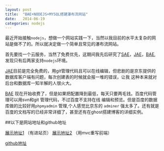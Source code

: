 ```yaml
---
layout: post
title:  "BAE+NODEJS+MYSQL搭建瀑布流网站"
date:   2014-06-19 
categories: nodejs
---
```


最近开始接触`nodejs`，想做一个网站实践一下，当然以我目前的水平太复杂的网站是做不了的。所以就决定做一个简单且常见的瀑布流网站。

首先要找一个云服务，当然了免费优先，这期间我先后研究了[SAE][sina]，[JAE][jd]，[BAE][baidu],发现只有后两家支持`nodejs`环境。

[JAE][jd]目前是完全免费的，用git管理代码且可以在线编辑，但悲剧的是京东提供的数据库客户端有问题，每次创建表的时候就会报一堆的错误，让我
这种本来就对后台和数据库一知半解的人很火大。

[BAE][baidu] 现在开始收费了，但是如果把配置降到最低，每天只要两毛钱。百度代码管理可以用svn和git 管理代码，不过百度不支持在线
编辑和预览。但是百度的数据库做的比较好用`phpmyadmin` 管理,个人感觉比京东的 `adminer` 强太多了。还有就是百度的文档写的已经非常详细了，甚至还有在ghost搭建博客的详细实例。

##以下是网站地址和github地址

[展示地址1][website1] （有进站页）
[展示地址2][website2] （用mvc重写前端）


[github地址][github]















[website1]: http://skylerzhang.duapp.com/index.html
[website2]: http://skylerzhang.duapp.com/mvc.html
[github]: https://github.com/skylerzhang/pbl
[sina]: http://sae.sina.com.cn/
[jd]: http://jae.jd.com/
[baidu]: http://developer.baidu.com/